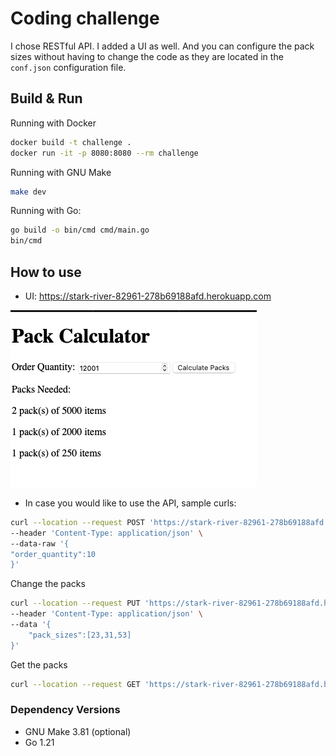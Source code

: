# Coding challenge

I chose RESTful API. I added a UI as well. 
And you can configure the pack sizes without having to 
change the code as they are located in the `conf.json` configuration file.

## Build & Run

Running with Docker
```bash
docker build -t challenge .
docker run -it -p 8080:8080 --rm challenge
```

Running with GNU Make
```bash
make dev
```

Running with Go:
```Bash
go build -o bin/cmd cmd/main.go
bin/cmd
```

## How to use

* UI: https://stark-river-82961-278b69188afd.herokuapp.com

![UI](UI2.png)
* In case you would like to use the API, sample curls: 
```bash 
curl --location --request POST 'https://stark-river-82961-278b69188afd.herokuapp.com/api/v1/calculate_packs' \
--header 'Content-Type: application/json' \
--data-raw '{
"order_quantity":10
}'
```

Change the packs
```bash 
curl --location --request PUT 'https://stark-river-82961-278b69188afd.herokuapp.com/api/v1/pack_sizes' \
--header 'Content-Type: application/json' \
--data '{
    "pack_sizes":[23,31,53]
}'
```

Get the packs
```bash 
curl --location --request GET 'https://stark-river-82961-278b69188afd.herokuapp.com/api/v1/pack_sizes' 
```

### Dependency Versions
* GNU Make 3.81 (optional)
* Go 1.21